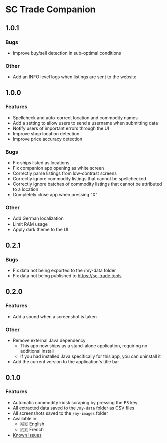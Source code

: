 # SC Trade Companion
## 1.0.1
### Bugs
- Improve buy/sell detection in sub-optimal conditions

### Other
- Add an INFO level logs when listings are sent to the website

## 1.0.0
### Features
- Spellcheck and auto-correct location and commodity names
- Add a setting to allow users to send a username when submitting data
- Notify users of important errors through the UI
- Improve shop location detection
- Improve price accuracy detection

### Bugs
- Fix ships listed as locations
- Fix companion app opening as white screen
- Correctly parse listings from low-contrast screens
- Correctly ignore commodity listings that cannot be spellchecked
- Correctly ignore batches of commodity listings that cannot be attributed to a location
- Completely close app when pressing "X"

### Other
- Add German localization
- Limit RAM usage
- Apply dark theme to the UI

## 0.2.1
### Bugs
- Fix data not being exported to the /my-data folder
- Fix data not being published to https://sc-trade.tools

## 0.2.0
### Features
- Add a sound when a screenshot is taken

### Other
- Remove external Java dependency
  - This app now ships as a stand-alone application, requiring no additional install
  - If you had installed Java specifically for this app, you can uninstall it
- Add the current version to the application's title bar

## 0.1.0
### Features
- Automatic commodity kiosk scraping by pressing the <kbd>F3</kbd> key
- All extracted data saved to the `/my-data` folder as CSV files
- All screenshots saved to the `/my-images` folder
- Available in: 
  - 🇬🇧 English
  - 🇫🇷 French
- [Known issues](https://github.com/EtienneLamoureux/sc-trade-companion/issues?q=is%3Aopen+is%3Aissue+label%3Abug)

